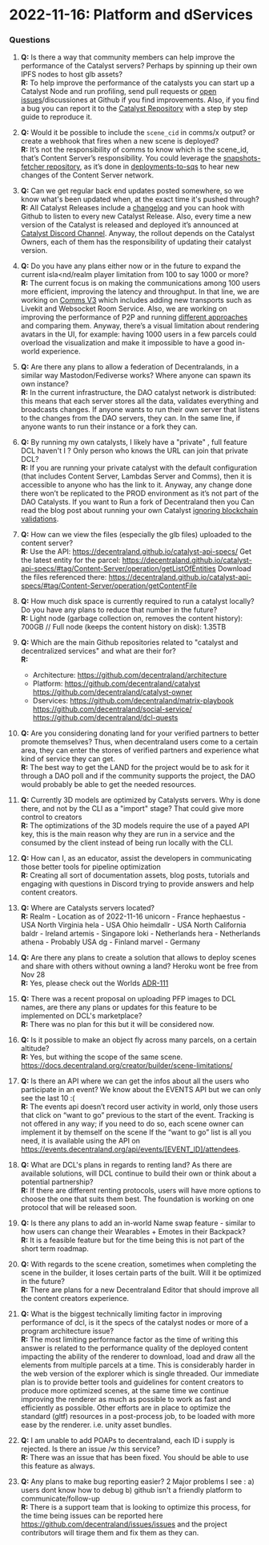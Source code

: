 # 2022-11-16: Platform and dServices


### Questions 

1. **Q:** Is there a way that community members can help improve the performance of the Catalyst servers? Perhaps by spinning up their own IPFS nodes to host glb assets?<br/>
**R:** To help improve the performance of the catalysts you can start up a Catalyst Node and run profiling, send pull requests or [open issues](https://github.com/decentraland/issues/issues/new/choose)/discussiones at Github if you find improvements. Also, if you find a bug you can report it to the [Catalyst Repository](https://github.com/decentraland/catalyst) with a step by step guide to reproduce it.

1. **Q:** Would it be possible to include the `scene_cid` in comms/x output? or create a webhook that fires when a new scene is deployed?<br/>
**R:** It’s not the responsibility of comms to know which is the scene_id, that’s Content Server’s responsibility. You could leverage the [snapshots-fetcher repository](https://github.com/decentraland/snapshots-fetcher), as it’s done in [deployments-to-sqs](https://github.com/decentraland/deployments-to-sqs) to hear new changes of the Content Server network.


1. **Q:** Can we get regular back end updates posted somewhere, so we know what's been updated when, at the exact time it's pushed through?<br/>
**R:** All Catalyst Releases include a [changelog](https://github.com/decentraland/catalyst/releases) and you can hook with Github to listen to every new Catalyst Release. Also, every time a new version of the Catalyst is released and deployed it’s announced at [Catalyst Discord Channel](https://discord.com/channels/417796904760639509/948230185457696820). Anyway, the rollout depends on the Catalyst Owners, each of them has the responsibility of updating their catalyst version.


1. **Q:** Do you have any plans either now or in the future to expand the current isla<nd/realm player limitation from 100 to say 1000 or more?<br/>
**R:** The current focus is on making the communications among 100 users more efficient, improving the latency and throughput. In that line, we are working on [Comms V3](https://rfc.decentraland.org/adr/ADR-70) which includes adding new transports such as Livekit and Websocket Room Service. Also, we are working on improving the performance of P2P and running [different approaches](https://rfc.decentraland.org/adr/ADR-114) and comparing them.
Anyway, there’s a visual limitation about rendering avatars in the UI, for example: having 1000 users in a few parcels could overload the visualization and make it impossible to have a good in-world experience.

1. **Q:** Are there any plans to allow a federation of Decentralands, in a similar way Mastodon/Fediverse works? Where anyone can spawn its own instance?<br/> 
**R:** In the current infrastructure, the DAO catalyst network is distributed: this means that each server stores all the data, validates everything and broadcasts changes. If anyone wants to run their own server that listens to the changes from the DAO servers, they can. In the same line, if anyone wants to run their instance or a fork they can.

1. **Q:** By running my own catalysts, I likely have a "private" , full feature DCL haven't I ? Only person who knows the URL can join that private DCL?<br/>
**R:** If you are running your private catalyst with the default configuration (that includes Content Server, Lambdas Server and Comms), then it is accessible to anyone who has the link to it. Anyway, any change done there won’t be replicated to the PROD environment as it’s not part of the DAO Catalysts.
If you want to Run a fork of Decentraland then you Can read the blog post about running your own Catalyst [ignoring blockchain validations](https://docs.decentraland.org/contributor/tutorials/how-to-run-a-catalyst/#using-your-node-for-scene-development).

1. **Q:** How can we view the files (especially the glb files) uploaded to the content server?<br/>
**R:** Use the API: https://decentraland.github.io/catalyst-api-specs/
Get the latest entity for the parcel: https://decentraland.github.io/catalyst-api-specs/#tag/Content-Server/operation/getListOfEntities
Download the files referenced there: https://decentraland.github.io/catalyst-api-specs/#tag/Content-Server/operation/getContentFile

1. **Q:** How much disk space is currently required to run a catalyst locally? Do you have any plans to reduce that number in the future?<br/>
**R:** Light node (garbage collection on, removes the content history): 700GB  // Full node (keeps the content history on disk): 1.35TB

1. **Q:** Which are the main Github repositories related to "catalyst and decentralized services" and what are their for?<br/>
**R:** 
   - Architecture: https://github.com/decentraland/architecture
   - Platform: 
     https://github.com/decentraland/catalyst
     https://github.com/decentraland/catalyst-owner
   - Dservices:
     https://github.com/decentraland/matrix-playbook
     https://github.com/decentraland/social-service/
     https://github.com/decentraland/dcl-quests


1. **Q:** Are you considering donating land for your verified partners to better promote themselves? Thus, when decentraland users come to a certain area, they can enter the stores of verified partners and experience what kind of service they can get.<br/>
**R:** The best way to get the LAND for the project would be to ask for it through a DAO poll and if the community supports the project, the DAO would probably be able to get the needed resources. 

1. **Q:** Currently 3D models are optimized by Catalysts servers. Why is done there, and not by the CLI as a "import" stage? That could give more control to creators<br/>
**R:** The optimizations of the 3D models require the use of a payed API key, this is the main reason why they are run in a service and the consumed by the client instead of being run locally with the CLI. 

1. **Q:** How can I, as an educator, assist the developers in communicating those better tools for pipeline optimization<br/>
**R:** Creating all sort of documentation assets, blog posts, tutorials and engaging with questions in Discord trying to provide answers and help content creators.  

1. **Q:** Where are Catalysts servers located?<br/>
**R:** Realm - Location as of 2022-11-16
unicorn - France
hephaestus - USA North Virginia
hela - USA Ohio
heimdallr - USA North California
baldr - Ireland
artemis - Singapore
loki - Netherlands 
hera - Netherlands 
athena - Probably USA
dg - Finland
marvel - Germany

1. **Q:** Are there any plans to create a solution that allows to deploy scenes and share with others without owning a land? Heroku wont be free from Nov 28<br/>
**R:** Yes, please check out the Worlds [ADR-111](https://rfc.decentraland.org/adr/ADR-111)


1. **Q:**  There was a recent proposal on uploading PFP images to DCL names, are there any plans or updates for this feature to be implemented on DCL's marketplace?<br/>
**R:** There was no plan for this but it will be considered now. 

1. **Q:** Is it possible to make an object fly across many parcels, on a certain altitude?<br/>
**R:** Yes, but withing the scope of the same scene. https://docs.decentraland.org/creator/builder/scene-limitations/

1. **Q:** Is there an API where we can get the infos about all the users who participate in an event? We know about the EVENTS API  but we can only see the last 10 :(<br/>
**R:** The events api doesn’t record user activity in world, only those users that click on “want to go” previous to the start of the event.
Tracking is not offered in any way; if you need to do so, each scene owner can implement it by themself on the scene
If the “want to go” list is all you need, it is available using the API on https://events.decentraland.org/api/events/[EVENT_ID]/attendees.

1. **Q:**  What are DCL's plans in regards to renting land? As there are available solutions, will DCL continue to build their own or think about a potential partnership?<br/>
**R:** If there are different renting protocols, users will have more options to choose the one that suits them best. The foundation is working on one protocol that will be released soon.


1. **Q:** Is there any plans to add an in-world Name swap feature - similar to how users can change their Wearables + Emotes in their Backpack?<br/>
**R:** It is a feasible feature but for the time being this is not part of the short term roadmap. 

1. **Q:**   With regards to the scene creation, sometimes when completing the scene in the builder, it loses certain parts of the built. Will it be optimized in the future?<br/>
**R:** There are plans for a new Decentraland Editor that should improve all the content creators experience. 

1. **Q:** What is the biggest technically limiting factor in improving performance of dcl, is it the specs of the catalyst nodes or more of a program architecture issue?<br/>
**R:** The most limiting performance factor as the time of writing this answer is related to the performance quality of the deployed content impacting the ability of the renderer to download, load and draw all the elements from multiple parcels at a time. This is considerably harder in the web version of the explorer which is single threaded.
Our immediate plan is to provide better tools and guidelines for content creators to produce more optimized scenes, at the same time we continue improving the renderer as much as possible to work as fast and efficiently as possible. Other efforts are in place to optimize the standard (gltf) resources in a post-process job, to be loaded with more ease by the renderer. i.e. unity asset bundles.


1. **Q:** I am unable to add POAPs to decentraland, each ID i supply is rejected. Is there an issue /w this service?<br/> 
**R:** There was an issue that has been fixed. You should be able to use this feature as always. 


1. **Q:** Any plans to make bug reporting easier? 2 Major problems I see : a) users dont know how to debug b) github isn't a friendly platform to communicate/follow-up<br/>
**R:** There is a support team that is looking to optimize this process, for the time being issues can be reported here https://github.com/decentraland/issues/issues and the project contributors will tirage them and fix them as they can. 
